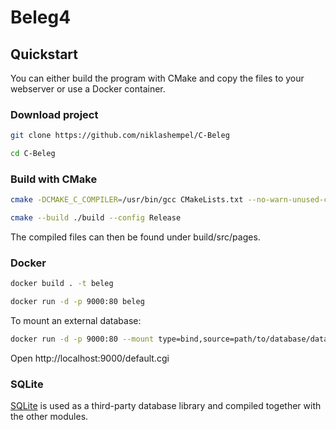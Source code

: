 # Beleg4

## Quickstart

You can either build the program with CMake and copy the files to your webserver or use a Docker container. 

### Download project

```sh
git clone https://github.com/niklashempel/C-Beleg
```

```sh
cd C-Beleg
```

### Build with CMake

```sh
cmake -DCMAKE_C_COMPILER=/usr/bin/gcc CMakeLists.txt --no-warn-unused-cli -DCMAKE_EXPORT_COMPILE_COMMANDS:BOOL=TRUE -DCMAKE_BUILD_TYPE:STRING=Release -DLDL_FLAG='-ldl' -S . -B ./build
```

```sh
cmake --build ./build --config Release
```

The compiled files can then be found under build/src/pages.

### Docker

```sh
docker build . -t beleg
```

```sh
docker run -d -p 9000:80 beleg
```

To mount an external database:

```sh
docker run -d -p 9000:80 --mount type=bind,source=path/to/database/data.db,target=/usr/local/apache2/cgi-bin/data.db beleg
```

Open http://localhost:9000/default.cgi

### SQLite

[SQLite](https://www.sqlite.org/download.html) is used as a third-party database library and compiled together with the other modules.
